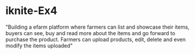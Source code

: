 # iknite-Ex4

"Building a efarm platform where farmers can list and showcase their items, buyers can see, buy and read more about the items and go forward to purchase the product. Farmers can upload products, edit, delete and even modify the items uploaded"